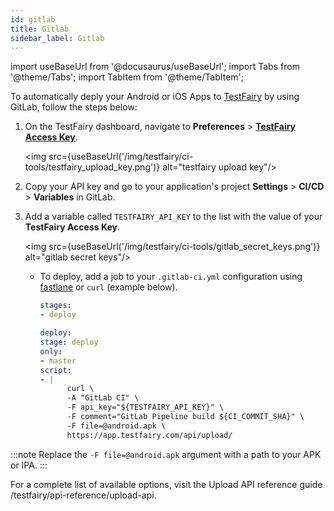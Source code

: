 ```yaml
---
id: gitlab
title: Gitlab
sidebar_label: Gitlab
---
```


import useBaseUrl from '@docusaurus/useBaseUrl';
import Tabs from '@theme/Tabs';
import TabItem from '@theme/TabItem';

To automatically deply your Android or iOS Apps to [TestFairy](https://app.testfairy.com/) by using GitLab, follow the steps below:

1. On the TestFairy dashboard, navigate to **Preferences** > **[TestFairy Access Key](https://app.testfairy.com/settings/access-key)**.

   <img src={useBaseUrl('/img/testfairy/ci-tools/testfairy_upload_key.png')} alt="testfairy upload key"/>

2. Copy your API key and go to your application's project **Settings** > **CI/CD** > **Variables** in GitLab.
3. Add a variable called `TESTFAIRY_API_KEY` to the list with the value of your **TestFairy Access Key**.

   <img src={useBaseUrl('/img/testfairy/ci-tools/gitlab_secret_keys.png')} alt="gitlab secret keys"/>

   - To deploy, add a job to your `.gitlab-ci.yml` configuration using [fastlane](https://docs.fastlane.tools/getting-started/ios/beta-deployment/) or `curl` (example below).

     ```yaml
     stages:
     - deploy

     deploy:
     stage: deploy
     only:
     - master
     script:
     - |
           curl \
           -A "GitLab CI" \
           -F api_key="${TESTFAIRY_API_KEY}" \
           -F comment="GitLab Pipeline build ${CI_COMMIT_SHA}" \
           -F file=@android.apk \
           https://app.testfairy.com/api/upload/
     ```

:::note
Replace the `-F file=@android.apk` argument with a path to your APK or IPA.
:::

For a complete list of available options, visit the Upload API reference guide /testfairy/api-reference/upload-api.

